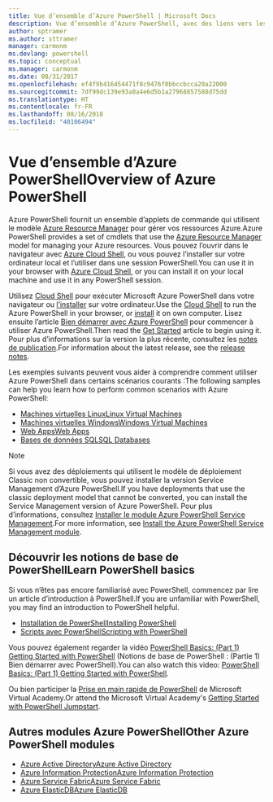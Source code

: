 ```yaml
---
title: Vue d’ensemble d’Azure PowerShell | Microsoft Docs
description: Vue d’ensemble d’Azure PowerShell, avec des liens vers les procédures d’installation et de configuration.
author: sptramer
ms.author: sttramer
manager: carmonm
ms.devlang: powershell
ms.topic: conceptual
ms.manager: carmonm
ms.date: 08/31/2017
ms.openlocfilehash: ef4f9b416454471f8c9476f0bbccbcca20a22000
ms.sourcegitcommit: 7df99dc139e93a8a4e6d5b1a27968857588d75dd
ms.translationtype: HT
ms.contentlocale: fr-FR
ms.lasthandoff: 08/16/2018
ms.locfileid: "40106494"
---
```

# <a name="overview-of-azure-powershell"></a><span data-ttu-id="a3f21-103">Vue d’ensemble d’Azure PowerShell</span><span class="sxs-lookup"><span data-stu-id="a3f21-103">Overview of Azure PowerShell</span></span>

<span data-ttu-id="a3f21-104">Azure PowerShell fournit un ensemble d’applets de commande qui utilisent le modèle [Azure Resource Manager](/azure/azure-resource-manager/resource-group-overview) pour gérer vos ressources Azure.</span><span class="sxs-lookup"><span data-stu-id="a3f21-104">Azure PowerShell provides a set of cmdlets that use the [Azure Resource Manager](/azure/azure-resource-manager/resource-group-overview) model for managing your Azure resources.</span></span> <span data-ttu-id="a3f21-105">Vous pouvez l’ouvrir dans le navigateur avec [Azure Cloud Shell](/azure/cloud-shell/overview), ou vous pouvez l’installer sur votre ordinateur local et l’utiliser dans une session PowerShell.</span><span class="sxs-lookup"><span data-stu-id="a3f21-105">You can use it in your browser with [Azure Cloud Shell](/azure/cloud-shell/overview), or you can install it on your local machine and use it in any PowerShell session.</span></span>

<span data-ttu-id="a3f21-106">Utilisez [Cloud Shell](/azure/cloud-shell/overview) pour exécuter Microsoft Azure PowerShell dans votre navigateur ou [l’installer](install-azurerm-ps.md) sur votre ordinateur.</span><span class="sxs-lookup"><span data-stu-id="a3f21-106">Use the [Cloud Shell](/azure/cloud-shell/overview) to run the Azure PowerShell in your browser, or [install](install-azurerm-ps.md) it on own computer.</span></span> <span data-ttu-id="a3f21-107">Lisez ensuite l’article [Bien démarrer avec Azure PowerShell](get-started-azureps.md) pour commencer à utiliser Azure PowerShell.</span><span class="sxs-lookup"><span data-stu-id="a3f21-107">Then read the [Get Started](get-started-azureps.md) article to begin using it.</span></span> <span data-ttu-id="a3f21-108">Pour plus d’informations sur la version la plus récente, consultez les [notes de publication](release-notes-azureps.md).</span><span class="sxs-lookup"><span data-stu-id="a3f21-108">For information about the latest release, see the [release notes](release-notes-azureps.md).</span></span>

<span data-ttu-id="a3f21-109">Les exemples suivants peuvent vous aider à comprendre comment utiliser Azure PowerShell dans certains scénarios courants :</span><span class="sxs-lookup"><span data-stu-id="a3f21-109">The following samples can help you learn how to perform common scenarios with Azure PowerShell:</span></span>

* [<span data-ttu-id="a3f21-110">Machines virtuelles Linux</span><span class="sxs-lookup"><span data-stu-id="a3f21-110">Linux Virtual Machines</span></span>](/azure/virtual-machines/virtual-machines-linux-powershell-samples?toc=/powershell/azure/toc.json)
* [<span data-ttu-id="a3f21-111">Machines virtuelles Windows</span><span class="sxs-lookup"><span data-stu-id="a3f21-111">Windows Virtual Machines</span></span>](/azure/virtual-machines/virtual-machines-windows-powershell-samples?toc=/powershell/azure/toc.json)
* [<span data-ttu-id="a3f21-112">Web Apps</span><span class="sxs-lookup"><span data-stu-id="a3f21-112">Web Apps</span></span>](/azure/app-service-web/app-service-powershell-samples?toc=/powershell/azure/toc.json)
* [<span data-ttu-id="a3f21-113">Bases de données SQL</span><span class="sxs-lookup"><span data-stu-id="a3f21-113">SQL Databases</span></span>](/azure/sql-database/sql-database-powershell-samples?toc=/powershell/azure/toc.json)

> [!NOTE]
> <span data-ttu-id="a3f21-114">Si vous avez des déploiements qui utilisent le modèle de déploiement Classic non convertible, vous pouvez installer la version Service Management d’Azure PowerShell.</span><span class="sxs-lookup"><span data-stu-id="a3f21-114">If you have deployments that use the classic deployment model that cannot be converted, you can install the Service Management version of Azure PowerShell.</span></span> <span data-ttu-id="a3f21-115">Pour plus d’informations, consultez [Installer le module Azure PowerShell Service Management](/powershell/azure/servicemanagement/install-azure-ps).</span><span class="sxs-lookup"><span data-stu-id="a3f21-115">For more information, see [Install the Azure PowerShell Service Management module](/powershell/azure/servicemanagement/install-azure-ps).</span></span>

## <a name="learn-powershell-basics"></a><span data-ttu-id="a3f21-116">Découvrir les notions de base de PowerShell</span><span class="sxs-lookup"><span data-stu-id="a3f21-116">Learn PowerShell basics</span></span>

<span data-ttu-id="a3f21-117">Si vous n’êtes pas encore familiarisé avec PowerShell, commencez par lire un article d’introduction à PowerShell.</span><span class="sxs-lookup"><span data-stu-id="a3f21-117">If you are unfamiliar with PowerShell, you may find an introduction to PowerShell helpful.</span></span>

* [<span data-ttu-id="a3f21-118">Installation de PowerShell</span><span class="sxs-lookup"><span data-stu-id="a3f21-118">Installing PowerShell</span></span>](/powershell/scripting/installing-windows-powershell)
* [<span data-ttu-id="a3f21-119">Scripts avec PowerShell</span><span class="sxs-lookup"><span data-stu-id="a3f21-119">Scripting with PowerShell</span></span>](/powershell/scripting/scripting-with-windows-powershell)

<span data-ttu-id="a3f21-120">Vous pouvez également regarder la vidéo [PowerShell Basics: (Part 1) Getting Started with PowerShell](https://channel9.msdn.com/Blogs/Taste-of-Premier/PowerShellBasicsPart1) (Notions de base de PowerShell : (Partie 1) Bien démarrer avec PowerShell).</span><span class="sxs-lookup"><span data-stu-id="a3f21-120">You can also watch this video: [PowerShell Basics: (Part 1) Getting Started with PowerShell](https://channel9.msdn.com/Blogs/Taste-of-Premier/PowerShellBasicsPart1).</span></span>

<span data-ttu-id="a3f21-121">Ou bien participer la [Prise en main rapide de PowerShell](https://mva.microsoft.com/liveevents/powershell-jumpstart) de Microsoft Virtual Academy.</span><span class="sxs-lookup"><span data-stu-id="a3f21-121">Or attend the Microsoft Virtual Academy's [Getting Started with PowerShell Jumpstart](https://mva.microsoft.com/liveevents/powershell-jumpstart).</span></span>

## <a name="other-azure-powershell-modules"></a><span data-ttu-id="a3f21-122">Autres modules Azure PowerShell</span><span class="sxs-lookup"><span data-stu-id="a3f21-122">Other Azure PowerShell modules</span></span>

* [<span data-ttu-id="a3f21-123">Azure Active Directory</span><span class="sxs-lookup"><span data-stu-id="a3f21-123">Azure Active Directory</span></span>](/powershell/azure/active-directory/)
* [<span data-ttu-id="a3f21-124">Azure Information Protection</span><span class="sxs-lookup"><span data-stu-id="a3f21-124">Azure Information Protection</span></span>](/powershell/azure/aip/)
* [<span data-ttu-id="a3f21-125">Azure Service Fabric</span><span class="sxs-lookup"><span data-stu-id="a3f21-125">Azure Service Fabric</span></span>](/powershell/azure/service-fabric/)
* [<span data-ttu-id="a3f21-126">Azure ElasticDB</span><span class="sxs-lookup"><span data-stu-id="a3f21-126">Azure ElasticDB</span></span>](/powershell/azure/elasticdbjobs/)